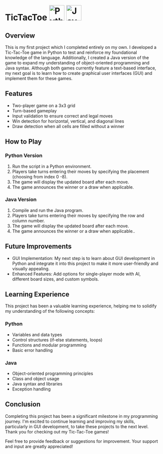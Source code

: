 # TicTacToe <img src="https://upload.wikimedia.org/wikipedia/commons/c/c3/Python-logo-notext.svg" alt="Python Logo" width="50"> <img src="https://upload.wikimedia.org/wikipedia/en/thumb/3/30/Java_programming_language_logo.svg/1163px-Java_programming_language_logo.svg.png" alt="Java Logo" width="50">

## Overview

This is my first project which I completed entirely on my own. I developed a Tic-Tac-Toe game in Python to test and reinforce my foundational knowledge of the language. Additionally, I created a Java version of the game to expand my understanding of object-oriented programming and Java syntax. Although both games currently feature a text-based interface, my next goal is to learn how to create graphical user interfaces (GUI) and implement them for these games.

## Features

- Two-player game on a 3x3 grid
- Turn-based gameplay
- Input validation to ensure correct and legal moves
- Win detection for horizontal, vertical, and diagonal lines
- Draw detection when all cells are filled without a winner

## How to Play

### Python Version

  1. Run the script in a Python environment.
  2. Players take turns entering their moves by specifying the placement (choosing from index 0 -8).
  3. The game will display the updated board after each move.
  4. The game announces the winner or a draw when applicable.

### Java Version

  1. Compile and run the Java program.
  2. Players take turns entering their moves by specifying the row and column number.
  3. The game will display the updated board after each move.
  4. The game announces the winner or a draw when applicable..

## Future Improvements

- GUI Implementation: My next step is to learn about GUI development in Python and integrate it into this project to make it more user-friendly and visually appealing.
- Enhanced Features: Add options for single-player mode with AI, different board sizes, and custom symbols.

## Learning Experience

This project has been a valuable learning experience, helping me to solidify my understanding of the following concepts:

### Python

  - Variables and data types
  - Control structures (if-else statements, loops)
  - Functions and modular programming
  - Basic error handling

### Java

  - Object-oriented programming principles
  - Class and object usage
  - Java syntax and libraries
  - Exception handling

## Conclusion

Completing this project has been a significant milestone in my programming journey. I'm excited to continue learning and improving my skills, particularly in GUI development, to take these projects to the next level. Thank you for checking out my Tic-Tac-Toe games!

Feel free to provide feedback or suggestions for improvement. Your support and input are greatly appreciated!

